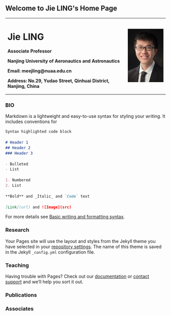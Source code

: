 ## Welcome to Jie LING's Home Page

<table border="0">
  <tr>
    <td width="75%">
      <h1>Jie LING</h1>
      <p><b>Associate Professor</p></b>
      <p><b>Nanjing University of Aeronautics and Astronautics</p></b>
      <p><b>Email: meejling@nuaa.edu.cn</p></b>
      <p><b>Address: No.29, Yudao Street, Qinhuai District, Nanjing, China </p></b>
    </td>
     <td width="25%">
      <img src="/lingjie.jpg" width="100%">  
     </td>
    </tr>  
</table>

### BIO

Markdown is a lightweight and easy-to-use syntax for styling your writing. It includes conventions for

```markdown
Syntax highlighted code block

# Header 1
## Header 2
### Header 3

- Bulleted
- List

1. Numbered
2. List

**Bold** and _Italic_ and `Code` text

[Link](url) and ![Image](src)
```

For more details see [Basic writing and formatting syntax](https://docs.github.com/en/github/writing-on-github/getting-started-with-writing-and-formatting-on-github/basic-writing-and-formatting-syntax).

### Research

Your Pages site will use the layout and styles from the Jekyll theme you have selected in your [repository settings](https://github.com/mee-jieling/mee-jieling.github.io/settings/pages). The name of this theme is saved in the Jekyll `_config.yml` configuration file.

### Teaching

Having trouble with Pages? Check out our [documentation](https://docs.github.com/categories/github-pages-basics/) or [contact support](https://support.github.com/contact) and we’ll help you sort it out.

### Publications

### Associates
